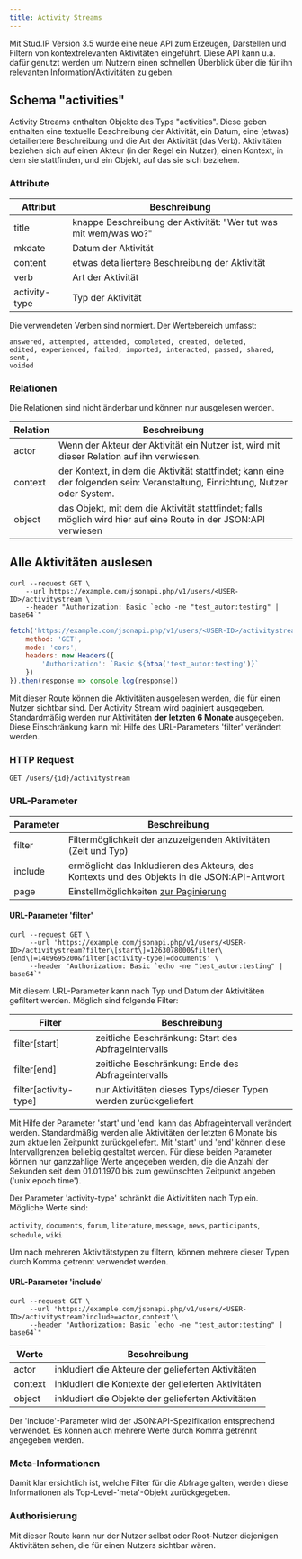 ```yaml
---
title: Activity Streams
---
```


Mit Stud.IP Version 3.5 wurde eine neue API zum Erzeugen, Darstellen
und Filtern von kontextrelevanten Aktivitäten eingeführt. Diese API
kann u.a. dafür genutzt werden um Nutzern einen schnellen Überblick
über die für ihn relevanten Information/Aktivitäten zu geben.

## Schema "activities"

Activity Streams enthalten Objekte des Typs "activities". Diese geben
enthalten eine textuelle Beschreibung der Aktivität, ein Datum, eine
(etwas) detailiertere Beschreibung und die Art der Aktivität (das
Verb). Aktivitäten beziehen sich auf einen Akteur (in der Regel ein
Nutzer), einen Kontext, in dem sie stattfinden, und ein Objekt, auf
das sie sich beziehen.

### Attribute

Attribut      | Beschreibung
--------      | ------------
title         | knappe Beschreibung der Aktivität: "Wer tut was mit wem/was wo?"
mkdate        | Datum der Aktivität
content       | etwas detailiertere Beschreibung der Aktivität
verb          | Art der Aktivität
activity-type | Typ der Aktivität

Die verwendeten Verben sind normiert. Der Wertebereich umfasst:

<code>answered, attempted, attended, completed, created, deleted,
edited, experienced, failed, imported, interacted, passed, shared,
sent, voided</code>

### Relationen

Die Relationen sind nicht änderbar und können nur ausgelesen werden.

 Relation | Beschreibung
--------  | ------------
actor     | Wenn der Akteur der Aktivität ein Nutzer ist, wird mit dieser Relation auf ihn verwiesen.
context   | der Kontext, in dem die Aktivität stattfindet; kann eine der folgenden sein: Veranstaltung, Einrichtung, Nutzer oder System.
object    | das Objekt, mit dem die Aktivität stattfindet; falls möglich wird hier auf eine Route in der JSON:API verwiesen

## Alle Aktivitäten auslesen

```shell
curl --request GET \
    --url https://example.com/jsonapi.php/v1/users/<USER-ID>/activitystream \
    --header "Authorization: Basic `echo -ne "test_autor:testing" | base64`"
```

```javascript
fetch('https://example.com/jsonapi.php/v1/users/<USER-ID>/activitystream', {
    method: 'GET',
    mode: 'cors',
    headers: new Headers({
        'Authorization': `Basic ${btoa('test_autor:testing')}`
    })
}).then(response => console.log(response))
```


Mit dieser Route können die Aktivitäten ausgelesen werden, die für einen
Nutzer sichtbar sind. Der Activity Stream wird paginiert ausgegeben.
Standardmäßig werden nur Aktivitäten **der letzten 6 Monate**
ausgegeben. Diese Einschränkung kann mit Hilfe des URL-Parameters
'filter' verändert werden.

### HTTP Request

`GET /users/{id}/activitystream`

### URL-Parameter

Parameter |  Beschreibung
--------- | -------
filter    | Filtermöglichkeit der anzuzeigenden Aktivitäten (Zeit und Typ)
include   | ermöglicht das Inkludieren des Akteurs, des Kontexts und des Objekts in die JSON:API-Antwort
page      | Einstellmöglichkeiten [zur Paginierung](#paginierung)

#### URL-Parameter 'filter'

```shell
curl --request GET \
     --url 'https://example.com/jsonapi.php/v1/users/<USER-ID>/activitystream?filter\[start\]=1263078000&filter\[end\]=1409695200&filter[activity-type]=documents' \
     --header "Authorization: Basic `echo -ne "test_autor:testing" | base64`"
```

Mit diesem URL-Parameter kann nach Typ und Datum der Aktivitäten
gefiltert werden. Möglich sind folgende Filter:

Filter                | Beschreibung
--------------------- | ------------
filter[start]         | zeitliche Beschränkung: Start des Abfrageintervalls
filter[end]           | zeitliche Beschränkung: Ende des Abfrageintervalls
filter[activity-type] | nur Aktivitäten dieses Typs/dieser Typen werden zurückgeliefert

Mit Hilfe der Parameter 'start' und 'end' kann das Abfrageintervall
verändert werden. Standardmäßig werden alle Aktivitäten der letzten 6
Monate bis zum aktuellen Zeitpunkt zurückgeliefert. Mit 'start' und
'end' können diese Intervallgrenzen beliebig gestaltet werden. Für diese
beiden Parameter können nur ganzzahlige Werte angegeben werden, die
die Anzahl der Sekunden seit dem 01.01.1970 bis zum gewünschten
Zeitpunkt angeben ('unix epoch time').

Der Parameter 'activity-type' schränkt die Aktivitäten nach Typ ein.
Mögliche Werte sind:

`activity`, `documents`, `forum`, `literature`, `message`, `news`, `participants`, `schedule`, `wiki`

Um nach mehreren Aktivitätstypen zu filtern, können mehrere dieser
Typen durch Komma getrennt verwendet werden.

#### URL-Parameter 'include'

```shell
curl --request GET \
     --url 'https://example.com/jsonapi.php/v1/users/<USER-ID>/activitystream?include=actor,context'\
     --header "Authorization: Basic `echo -ne "test_autor:testing" | base64`"
```

Werte      | Beschreibung
---------- | ------------
actor      | inkludiert die Akteure der gelieferten Aktivitäten
context    | inkludiert die Kontexte der gelieferten Aktivitäten
object     | inkludiert die Objekte der gelieferten Aktivitäten

Der 'include'-Parameter wird der JSON:API-Spezifikation entsprechend
verwendet. Es können auch mehrere Werte durch Komma getrennt angegeben werden.

### Meta-Informationen

Damit klar ersichtlich ist, welche Filter für die Abfrage galten,
werden diese Informationen als Top-Level-'meta'-Objekt zurückgegeben.

### Authorisierung

Mit dieser Route kann nur der Nutzer selbst oder Root-Nutzer
diejenigen Aktivitäten sehen, die für einen Nutzers sichtbar wären.
